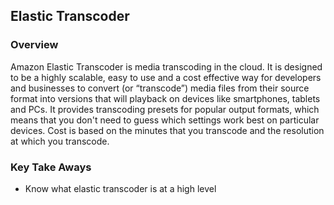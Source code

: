 ## Elastic Transcoder

### Overview
Amazon Elastic Transcoder is media transcoding in the cloud. It is designed to be a highly scalable, easy to use and a cost effective way for developers and businesses to convert (or “transcode”) media files from their source format into versions that will playback on devices like smartphones, tablets and PCs. It provides transcoding presets for popular output formats, which means that you don't need to guess which settings work best on particular devices. Cost is based on the minutes that you transcode and the resolution at which you transcode.

### Key Take Aways
- Know what elastic transcoder is at a high level